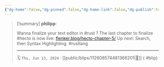 ```yaml
---
{"dg-home":false,"dg-pinned":false,"dg-home-link":false,"dg-publish":true,"type":"blip","disabled rules":["yaml-title","yaml-title-alias","file-name-heading"],"title":"philipp on mastodon @ 2024-06-13","created-date":"2024-06-13T09:21:24","id":112608574481366200,"updated-date":"2025-05-02T08:50:44","dg-path":"blips/112608574481366201.md","permalink":"/blips/112608574481366201/","dgPassFrontmatter":true}
---
```


> [!summary] **philipp**:
>
> Wanna finalize your text editor in #rust ? The last chapter to finalize #hecto  is now live: [flenker.blog/hecto-chapter-5/](https://flenker.blog/hecto-chapter-5/)
> Up next: Search, then Syntax Highlighting.
> #rustlang
> - - -
>
> 🗓️ `Thu, Jun 13, 2024` · [[public/blips/112608574481366201\|🔗]]
{ #blip}

